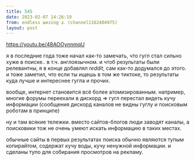 ```yaml
---
title: 545
date: 2023-02-07 14:26:19
from: endless шизing ⍼ (channel1162404975)
layout: post
---
```


<https://youtu.be/48AOOynnmqU>

я в последние года тоже начал как-то замечать, что гугл стал сильно хуже в поиске.. в т.ч. англоязычном. и чтоб результаты были релевантны, я в конце добавлял *reddit*, сам как-то додумался до этого.
и тоже заметил, что если ты ищешь в том же тиктоке, то результаты куда лучше и интереснее гугла и прочих.

вообще, интернет становится всё более атомизированным. например, многие форумы переехали в дискорд => гугл перестал видеть кучу информации
(сообщения дискорд каналов не видны гуглу и поисковым роботам в принципе)

ну и там всякие тележки. вместо сайтов-блогов люди заводят каналы, а поисковики тож не очень умеют искать информацию в таких местах.

обычные сайты в первых результатах поиска обычно являются тупым копирайтом, содержат кучу воды, кучу ненужной информации. и сделаны тупо для собирания просмотров на рекламу.
